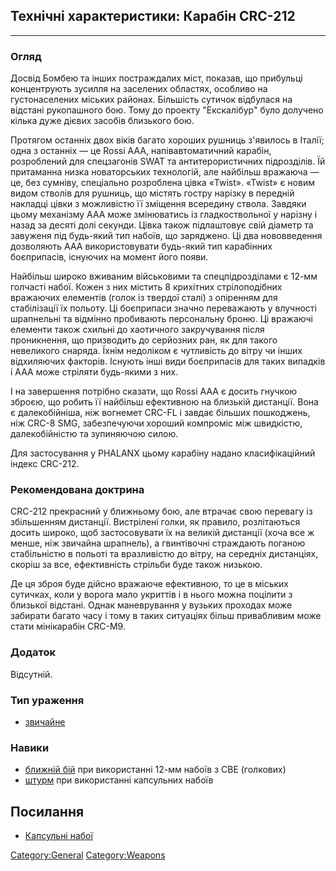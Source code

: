 ## Технічні характеристики: Карабін CRC-212

------------------------------------------------------------------------

### Огляд

Досвід Бомбею та інших постраждалих міст, показав, що прибульці
концентрують зусилля на заселених областях, особливо на густонаселених
міських районах. Більшість сутичок відбулася на відстані рукопашного
бою. Тому до проекту "Екскалібур" було долучено кілька дуже дієвих
засобів близького бою.

Протягом останніх двох віків багато хороших рушниць з'явилось в Італії;
одна з останніх — це Rossi AAA, напівавтоматичний карабін, розроблений
для спецзагонів SWAT та антитерористичних підрозділів. Їй притаманна
низка новаторських технологій, але найбільш вражаюча — це, без сумніву,
спеціально розроблена цівка «Twist». «Twist» є новим видом стволів для
рушниць, що містять гостру нарізку в передній накладці цівки з
можливістю її зміщення всередину ствола. Завдяки цьому механізму ААА
може змінюватись із гладкоствольної у нарізну і назад за десяті долі
секунди. Цівка також підлаштовує свій діаметр та завуженя під будь-який
тип набоїв, що заряджено. Ці два нововведення дозволяють ААА
використовувати будь-який тип карабінних боєприпасів, існуючих на момент
його появи.

Найбільш широко вживаним військовими та спецпідрозділами є 12-мм
голчасті набої. Кожен з них містить 8 крихітних стрілоподібних вражаючих
елементів (голок із твердої сталі) з опіренням для стабілізації їх
польоту. Ці боєприпаси значно переважають у влучності шрапнельні та
відмінно пробивають персональну броню. Ці вражаючі елементи також
схильні до хаотичного закручування після проникнення, що призводить до
серйозних ран, як для такого невеликого снаряда. Їхнім недоліком є
чутливість до вітру чи інших відхиляючих факторів. Існують інші види
боєприпасів для таких випадків і ААА може стріляти будь-якими з них.

І на завершення потрібно сказати, що Rossi AAA є досить гнучкою зброєю,
що робить її найбільш ефективною на близькій дистанції. Вона є
далекобійніша, ніж вогнемет CRC-FL і завдає більших пошкоджень, ніж
CRC-8 SMG, забезпечуючи хороший компроміс між швидкістю, далекобійністю
та зупиняючою силою.

Для застосування у PHALANX цьому карабіну надано класифікаційний індекс
CRC-212.

### Рекомендована доктрина

CRC-212 прекрасний у ближньому бою, але втрачає свою перевагу із
збільшенням дистанції. Вистрілені голки, як правило, розлітаються досить
широко, щоб застосовувати їх на великій дистанції (хоча все ж менше, ніж
звичайна шрапнель), а гвинтівочні страждають поганою стабільністю в
польоті та вразливістю до вітру, на середніх дистанціях, скоріш за все,
ефективність стрільби буде також низькою.

Де ця зброя буде дійсно вражаюче ефективною, то це в міських сутичках,
коли у ворога мало укриттів і в нього можна поцілити з близької
відстані. Однак маневрування у вузьких проходах може забирати багато
часу і тому в таких ситуаціях більш привабливим може стати мінікарабін
CRC-M9.

### Додаток

Відсутній.

### Тип ураження

- [звичайне](Ураження/звичайне "wikilink")

### Навики

- [ближній бій](Навики/ближній "wikilink") при використанні 12-мм набоїв
  з СВЕ (голкових)
- [штурм](Навики/штурм "wikilink") при використанні капсульних набоїв

## Посилання

- [Капсульні набої](Translation:Shotgun2_slug_ammo_txt/uk "wikilink")

[Category:General](Category:General "wikilink")
[Category:Weapons](Category:Weapons "wikilink")